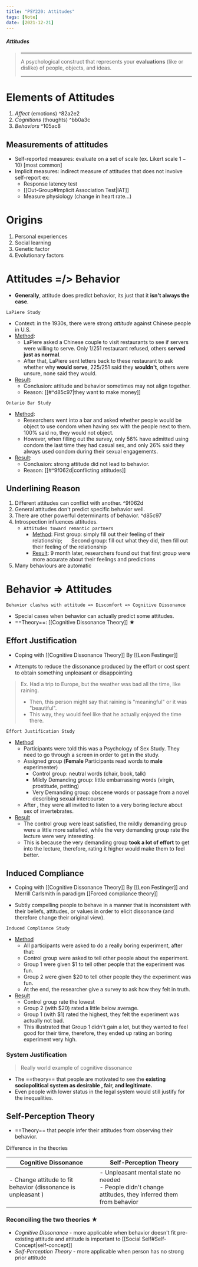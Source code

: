 ```yaml
---
title: "PSY220: Attitudes"
tags: [Note]
date: [2021-12-21]
---
```



##### Attitudes
> ------------------------------------------------------------
> A psychological construct that represents your **evaluations** (like or dislike) of people, objects, and ideas.
>
> ------------------------------------------------------------


# Elements of Attitudes

1. *Affect* (emotions) ^82a2e2
2. *Cognitions* (thoughts) ^bb0a3c
3. *Behaviors* ^105ac8

## Measurements of attitudes

- Self-reported measures: evaluate on a set of scale (ex. Likert scale $1-10$) [most common]
- Implicit measures: indirect measure of attitudes that does not involve self-report ex:
    * Response latency test
    * [[Out-Group#Implicit Association Test|IAT]]
    * Measure physiology (change in heart rate...)


# Origins

1. Personal experiences
2. Social learning
3. Genetic factor
4. Evolutionary factors


# Attitudes =/> Behavior

- **Generally**, attitude does predict behavior, its just that it **isn't always the case**.

`LaPiere Study`
- Context: in the 1930s, there were strong *attitude* against Chinese people in U.S.
- <u>Method</u>:
    - LaPiere asked a Chinese couple to visit restaurants to see if servers were willing to serve. Only $1/251$ restaurant refused, others **served just as normal**.
    - After that, LaPiere sent letters back to these restaurant to ask whether why **would serve**, $225/251$ said they **wouldn't**, others were unsure, none said they would.
- <u>Result</u>:
    - Conclusion: attitude and behavior sometimes may not align together.
    - Reason: [[#^d85c97|they want to make money]]

`Ontario Bar Study`
- <u>Method</u>:
    - Researchers went into a bar and asked whether people would be object to use condom when having sex with the people next to them. $100\%$ said no, they would not object.
    - However, when filling out the survey, only $56\%$ have admitted using condom the last time they had casual sex, and only $26\%$ said they always used condom during their sexual engagements.
- <u>Result</u>:
    - Conclusion: strong attitude did not lead to behavior.
    - Reason: [[#^9f062d|conflicting attitudes]]

## Underlining Reason

1. Different attitudes can conflict with another. ^9f062d
2. General attitudes don't predict specific behavior well.
3. There are other powerful determinants of behavior. ^d85c97
4. Introspection influences attitudes.
    - `Attitudes toward remantic partners`
        * <u>Method</u>: First group: simply fill out their feeling of their relationship; $\quad$ Second group: fill out what they did, then fill out their feeling of the relationship
        * <u>Result</u>: 9 month later, researchers found out that first group were more accurate about their feelings and predictions
5. Many behaviours are automatic


# Behavior => Attitudes

```text
Behavior clashes with attitude => Discomfort => Cognitive Dissonance
```

- Special cases when behavior can actually predict some attitudes.
- ==Theory==: [[Cognitive Dissonance Theory]] ★

## Effort Justification

- Coping with [[Cognitive Dissonance Theory]] By [[Leon Festinger]]

- Attempts to reduce the dissonance produced by the effort or cost spent to obtain something unpleasant or disappointing

> Ex. Had a trip to Europe, but the weather was bad all the time, like raining.
> - Then, this person might say that raining is "meaningful" or it was "beautiful".
> - This way, they would feel like that he actually enjoyed the time there.

`Effort Justification Study`
- <u>Method</u>
    - Participants were told this was a Psychology of Sex Study. They need to go through a screen in order to get in the study.
    - Assigned group (**Female** Participants read words to **male** experimenter)
        - Control group: neutral words (chair, book, talk)
        - Mildly Demanding group: little embarrassing words (virgin, prostitude, petting)
        - Very Demanding group: obscene words or passage from a novel describing sexual intercourse
    - After , they were all invited to listen to a very boring lecture about sex of invertebrates.
- <u>Result</u>
    - The control group were least satisfied, the mildly demanding group were a little more satisfied, while the very demanding group rate the lecture were very interesting.
    - This is because the very demanding group **took a lot of effort** to get into the lecture, therefore, rating it higher would make them to feel better.


## Induced Compliance

- Coping with [[Cognitive Dissonance Theory]] By [[Leon Festinger]] and Merrill Carlsmith in paradigm [[Forced compliance theory]]

- Subtly compelling people to behave in a manner that is inconsistent with their beliefs, attitudes, or values in order to elicit dissonance (and therefore change their original view).

`Induced Compliance Study`
- <u>Method</u>
    - All participants were asked to do a really boring experiment, after that:
    - Control group were asked to tell other people about the experiment.
    - Group 1 were given $\$1$ to tell other people that the experiment was fun.
    - Group 2 were given $\$20$ to tell other people they the experiment was fun.
    - At the end, the researcher give a survey to ask how they felt in truth.
- <u>Result</u>
    - Control group rate the lowest
    - Group 2 (with $\$20$) rated a little below average.
    - Group 1 (with $\$1$) rated the highest, they felt the experiment was actually not bad.
    - This illustrated that Group 1 didn't gain a lot, but they wanted to feel good for their time, therefore, they ended up rating an boring experiment very high.

### System Justification

> Really world example of cognitive dissonance
- The ==theory== that people are motivated to see the **existing sociopolitical system as desirable , fair, and legitimate.**
- Even people with lower status in the legal system would still justify for the inequalities.

## Self-Perception Theory

- ==Theory== that people infer their attitudes from observing their behavior.

Difference in the theories

| Cognitive Dissonance                                          | Self-Perception Theory                                                                                      |
|---------------------------------------------------------------|-------------------------------------------------------------------------------------------------------------|
| - Change attitude to fit behavior (dissonance is unpleasant ) | - Unpleasant mental state no needed <br> - People didn't change attitudes, they inferred them from behavior |

### Reconciling the two theories ★

- *Cognitive Dissonance* - more applicable when behavior doesn't fit pre-existing attitude and attitude is important to [[Social Self#Self-Concept|self-concept]]
- *Self-Perception Theory* - more applicable when person has no strong prior attitude
